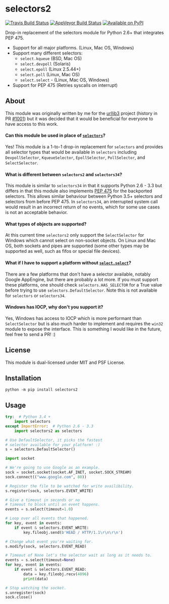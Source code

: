 # selectors2

[![Travis Build Status](https://img.shields.io/travis/SethMichaelLarson/selectors2/master.svg?style=flat-square)]()
[![AppVeyor Build Status](https://img.shields.io/appveyor/ci/SethMichaelLarson/selectors2/master.svg?style=flat-square)]()
[![Available on PyPI](https://img.shields.io/pypi/v/selectors2.svg?style=flat-square)]()

Drop-in replacement of the selectors module for Python 2.6+ that integrates PEP 475.

- Support for all major platforms. (Linux, Mac OS, Windows)
- Support many different selectors:
  - `select.kqueue` (BSD, Mac OS)
  - `select.devpoll` (Solaris)
  - `select.epoll` (Linux 2.5.44+)
  - `select.poll` (Linux, Mac OS)
  - `select.select` - (Linux, Mac OS, Windows)
- Support for PEP 475 (Retries syscalls on interrupt)

## About

This module was originally written by me for the [urllib3](https://github.com/shazow/urllib3) project (history in PR [#1001](https://github.com/shazow/urllib3/pull/1001)) but it was decided that it would be beneficial for everyone to have access to this work.

#### Can this module be used in place of [`selectors`](https://docs.python.org/3/library/selectors.html)?

Yes! This module is a 1-to-1 drop-in replacement for `selectors` and 
provides all selector types that would be available in `selectors` including
`DevpollSelector`, `KqueueSelector`, `EpollSelector`, `PollSelector`, and `SelectSelector`.

#### What is different between `selectors2` and `selectors34`?

This module is similar to `selectors34` in that it supports Python 2.6 - 3.3
but differs in that this module also implements [PEP 475](https://www.python.org/dev/peps/pep-0475/) for the backported selectors.
This allows similar behaviour between Python 3.5+ selectors and selectors from before PEP 475.
In `selectors34`, an interrupted system call would result in an incorrect return of no events, which
for some use cases is not an acceptable behavior.

#### What types of objects are supported?

At this current time `selectors2` only support the `SelectSelector` for Windows which cannot select on non-socket objects.
On Linux and Mac OS, both sockets and pipes are supported (some other types may be supported as well, such as fifos or special file devices).

#### What if I have to support a platform without [`select.select`](https://docs.python.org/3/library/select.html)?

There are a few platforms that don't have a selector available, notably 
Google AppEngine, but there are probably a lot more. If you must support these
platforms, one should check `selectors.HAS_SELECTOR` for a True value before
trying to use `selectors.DefaultSelector`.  Note this is not available for
`selectors` or `selectors34`.

#### Windows has IOCP, why don't you support it?

Yes, Windows has access to IOCP which is more performant than `SelectSelector` but
is also much harder to implement and requires the `win32` module to expose the interface.
This is something I would like in the future, feel free to send a PR! :)

## License

This module is dual-licensed under MIT and PSF License.

## Installation

`python -m pip install selectors2`

## Usage

```python
try:  # Python 3.4 +
    import selectors
except ImportError:  # Python 2.6 - 3.3
    import selectors2 as selectors

# Use DefaultSelector, it picks the fastest
# selector available for your platform! :)
s = selectors.DefaultSelector()

import socket

# We're going to use Google as an example.
sock = socket.socket(socket.AF_INET, socket.SOCK_STREAM)
sock.connect(("www.google.com", 80))

# Register the file to be watched for write availibility.
s.register(sock, selectors.EVENT_WRITE)

# Give a timeout in seconds or no
# timeout to block until an event happens.
events = s.select(timeout=1.0)

# Loop over all events that happened.
for key, event in events:
    if event & selectors.EVENT_WRITE:
        key.fileobj.send(b'HEAD / HTTP/1.1\r\n\r\n')

# Change what event you're waiting for.
s.modify(sock, selectors.EVENT_READ)

# Timeout of None let's the selector wait as long as it needs to.
events = s.select(timeout=None)
for key, event in events:
    if event & selectors.EVENT_READ:
        data = key.fileobj.recv(4096)
        print(data)

# Stop watching the socket.
s.unregister(sock)
sock.close()
```
